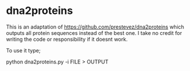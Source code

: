 # dna2proteins
This is an adaptation of https://github.com/prestevez/dna2proteins which outputs all protein sequences instead of the best one. I take no credit for writing the code or responsibility if it doesnt work.


To use it type;

python dna2proteins.py -i FILE > OUTPUT
